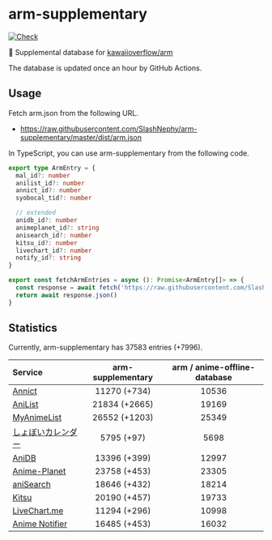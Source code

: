 # arm-supplementary

[![Check](https://github.com/SlashNephy/arm-supplementary/actions/workflows/check-node.yml/badge.svg)](https://github.com/SlashNephy/arm-supplementary/actions/workflows/check-node.yml)

💊 Supplemental database for [kawaiioverflow/arm](https://github.com/kawaiioverflow/arm)

The database is updated once an hour by GitHub Actions.

## Usage

Fetch arm.json from the following URL.

- https://raw.githubusercontent.com/SlashNephy/arm-supplementary/master/dist/arm.json

In TypeScript, you can use arm-supplementary from the following code.

```TypeScript
export type ArmEntry = {
  mal_id?: number
  anilist_id?: number
  annict_id?: number
  syobocal_tid?: number

  // extended
  anidb_id?: number
  animeplanet_id?: string
  anisearch_id?: number
  kitsu_id?: number
  livechart_id?: number
  notify_id?: string
}

export const fetchArmEntries = async (): Promise<ArmEntry[]> => {
  const response = await fetch('https://raw.githubusercontent.com/SlashNephy/arm-supplementary/master/dist/arm.json')
  return await response.json()
}
```

## Statistics

Currently, arm-supplementary has 37583 entries (+7996).

| Service                                     | arm-supplementary | arm / anime-offline-database |
| :------------------------------------------ | :---------------: | :--------------------------: |
| [Annict](https://annict.com)                |   11270 (+734)    |            10536             |
| [AniList](https://anilist.co)               |   21834 (+2665)   |            19169             |
| [MyAnimeList](https://myanimelist.net)      |   26552 (+1203)   |            25349             |
| [しょぼいカレンダー](https://cal.syoboi.jp) |    5795 (+97)     |             5698             |
| [AniDB](https://anidb.net)                  |   13396 (+399)    |            12997             |
| [Anime-Planet](https://anime-planet.com)    |   23758 (+453)    |            23305             |
| [aniSearch](https://anisearch.com)          |   18646 (+432)    |            18214             |
| [Kitsu](https://kitsu.io)                   |   20190 (+457)    |            19733             |
| [LiveChart.me](https://livechart.me)        |   11294 (+296)    |            10998             |
| [Anime Notifier](https://notify.moe)        |   16485 (+453)    |            16032             |
